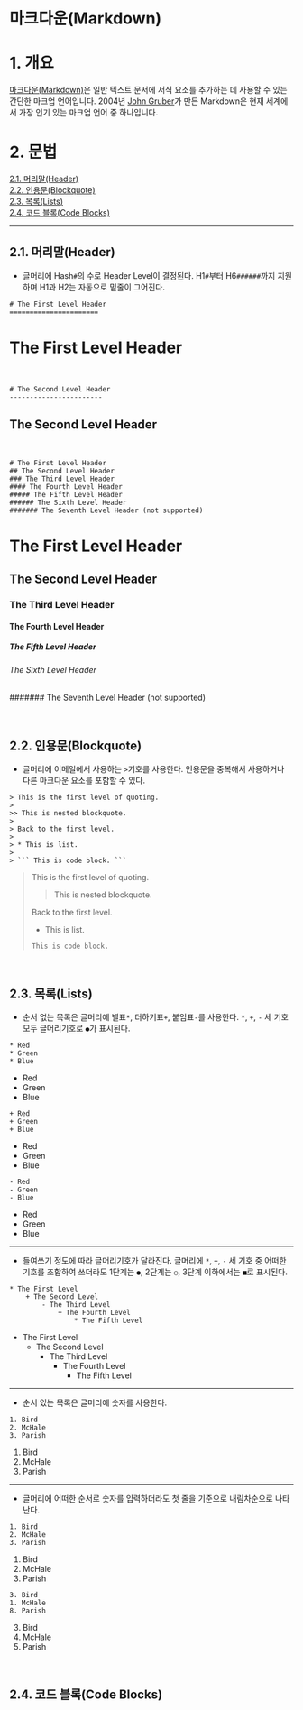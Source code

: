 # 마크다운(Markdown)

# 1. 개요

[마크다운(Markdown)](https://www.markdownguide.org/getting-started/)은 일반 텍스트 문서에 서식 요소를 추가하는 데 사용할 수 있는 간단한 마크업 언어입니다. 2004년 [John Gruber](https://daringfireball.net/projects/markdown/)가 만든 Markdown은 현재 세계에서 가장 인기 있는 마크업 언어 중 하나입니다.

# 2. 문법

[2.1. 머리말(Header)](#21-머리말header) \
[2.2. 인용문(Blockquote)](#22-인용문blockquote)  
[2.3. 목록(Lists)](#23-목록lists)  
[2.4. 코드 블록(Code Blocks)](#24-코드-블록code-blocks)

---

## 2.1. 머리말(Header)

-   글머리에 Hash`#`의 수로 Header Level이 결정된다. H1`#`부터 H6`######`까지 지원하며 H1과 H2는 자동으로 밑줄이 그어진다.

```
# The First Level Header
======================
```

# The First Level Header
<br />

```
# The Second Level Header
-----------------------
```

## The Second Level Header
<br />

```
# The First Level Header
## The Second Level Header
### The Third Level Header
#### The Fourth Level Header
##### The Fifth Level Header
###### The Sixth Level Header
####### The Seventh Level Header (not supported)
```

# The First Level Header

## The Second Level Header

### The Third Level Header

#### The Fourth Level Header

##### The Fifth Level Header

###### The Sixth Level Header

####### The Seventh Level Header (not supported)

<br />

## 2.2. 인용문(Blockquote)

-   글머리에 이메일에서 사용하는 `>`기호를 사용한다. 인용문을 중복해서 사용하거나 다른 마크다운 요소를 포함할 수 있다. 

```
> This is the first level of quoting.
>
>> This is nested blockquote.
>
> Back to the first level.
>
> * This is list.
>
> ``` This is code block. ```
```

> This is the first level of quoting.
>
> > This is nested blockquote.
>
> Back to the first level.
>
> * This is list.
>
> ``` This is code block. ```

<br />

## 2.3. 목록(Lists)

-   순서 없는 목록은 글머리에 별표`*`, 더하기표`+`, 붙임표`-`를 사용한다. `*`, `+`, `-` 세 기호 모두 글머리기호로 `●`가 표시된다.

```
* Red
* Green
* Blue
```
* Red
* Green
* Blue
```
+ Red
+ Green
+ Blue
```
+ Red
+ Green
+ Blue
```
- Red
- Green
- Blue
```
- Red
- Green
- Blue

---

-   들여쓰기 정도에 따라 글머리기호가 달라진다. 글머리에 `*`, `+`, `-` 세 기호 중 어떠한 기호를 조합하여 쓰더라도 1단계는 `●`, 2단계는 `○`, 3단계 이하에서는 `■`로 표시된다.

```
* The First Level
    + The Second Level
        - The Third Level
            + The Fourth Level
                * The Fifth Level
```

* The First Level
    + The Second Level
        - The Third Level
            + The Fourth Level
                * The Fifth Level

---

-   순서 있는 목록은 글머리에 숫자를 사용한다.

```
1. Bird
2. McHale
3. Parish
```

1. Bird
2. McHale
3. Parish

---

-   글머리에 어떠한 순서로 숫자를 입력하더라도 첫 줄을 기준으로 내림차순으로 나타난다.

```
1. Bird
2. McHale
3. Parish
```

1. Bird
2. McHale
3. Parish

```
3. Bird
1. McHale
8. Parish
```

3. Bird
1. McHale
8. Parish

<br />

## 2.4. 코드 블록(Code Blocks)

